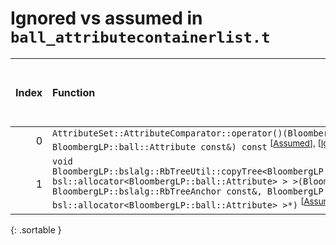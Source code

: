 # Ignored vs assumed in `ball_attributecontainerlist.t`

<script src="../sorttable.js"></script>

|   Index | Function                                                                                                                                                                                                                                                                                                                                                                                                                                                                                                                                                      |   Difference in number of lines | Function size difference in bytes   |   Number of lines in assumed build |   Number of bytes in assumed build |   Number of lines in ignored build | Number of bytes in ignored build   |
|--------:|:--------------------------------------------------------------------------------------------------------------------------------------------------------------------------------------------------------------------------------------------------------------------------------------------------------------------------------------------------------------------------------------------------------------------------------------------------------------------------------------------------------------------------------------------------------------|--------------------------------:|:------------------------------------|-----------------------------------:|-----------------------------------:|-----------------------------------:|:-----------------------------------|
|       0 | `AttributeSet::AttributeComparator::operator()(BloombergLP::ball::Attribute const&, BloombergLP::ball::Attribute const&) const` <sup>\[[Assumed](0-assume)\], \[[Ignored](0-none)\], \[[Diff](0.diff.html)\], \[[Prettier Diff](0-diff.html)\], \[[Assumed](0-assume-decompiled.txt)\], \[[Ignored](0-none-decompiled.txt)\]                                                                                                                                                                                                                                  |                              -5 | -16                                 |                                 61 |                                176 |                                 66 | 192                                |
|       1 | `void BloombergLP::bslalg::RbTreeUtil::copyTree<BloombergLP::bslstl::TreeNodePool<BloombergLP::ball::Attribute, bsl::allocator<BloombergLP::ball::Attribute> > >(BloombergLP::bslalg::RbTreeAnchor*, BloombergLP::bslalg::RbTreeAnchor const&, BloombergLP::bslstl::TreeNodePool<BloombergLP::ball::Attribute, bsl::allocator<BloombergLP::ball::Attribute> >*)` <sup>\[[Assumed](1-assume)\], \[[Ignored](1-none)\], \[[Diff](1.diff.html)\], \[[Prettier Diff](1-diff.html)\], \[[Assumed](1-assume-decompiled.txt)\], \[[Ignored](1-none-decompiled.txt)\] |                            -271 | -1,216                              |                                 97 |                                352 |                                368 | 1,568                              |
{: .sortable }
